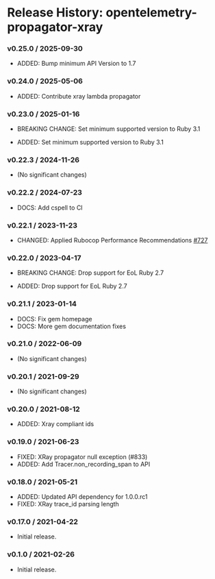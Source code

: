 # Release History: opentelemetry-propagator-xray

### v0.25.0 / 2025-09-30

* ADDED: Bump minimum API Version to 1.7

### v0.24.0 / 2025-05-06

* ADDED: Contribute xray lambda propagator

### v0.23.0 / 2025-01-16

* BREAKING CHANGE: Set minimum supported version to Ruby 3.1

* ADDED: Set minimum supported version to Ruby 3.1

### v0.22.3 / 2024-11-26

* (No significant changes)

### v0.22.2 / 2024-07-23

* DOCS: Add cspell to CI

### v0.22.1 / 2023-11-23

* CHANGED: Applied Rubocop Performance Recommendations [#727](https://github.com/open-telemetry/opentelemetry-ruby-contrib/pull/727)

### v0.22.0 / 2023-04-17

* BREAKING CHANGE: Drop support for EoL Ruby 2.7 

* ADDED: Drop support for EoL Ruby 2.7 

### v0.21.1 / 2023-01-14

* DOCS: Fix gem homepage 
* DOCS: More gem documentation fixes 

### v0.21.0 / 2022-06-09

* (No significant changes)

### v0.20.1 / 2021-09-29

* (No significant changes)

### v0.20.0 / 2021-08-12

* ADDED: Xray compliant ids 

### v0.19.0 / 2021-06-23

* FIXED: XRay propagator null exception (#833)
* ADDED: Add Tracer.non_recording_span to API 

### v0.18.0 / 2021-05-21

* ADDED: Updated API dependency for 1.0.0.rc1
* FIXED: XRay trace_id parsing length

### v0.17.0 / 2021-04-22

* Initial release.

### v0.1.0 / 2021-02-26

* Initial release.
